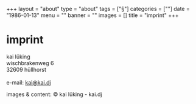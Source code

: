 +++
layout = "about" 
type = "about"
tags = ["§"]
categories = [""]
date = "1986-01-13"
menu = ""
banner = ""
images = []
title = "imprint"
+++

# imprint 
kai lüking</br>
wischbrakenweg 6</br>
32609 hüllhorst</br>
</br>
e-mail: [kai@kai.dj](mailto:kai@kai.dj)</br>
<!-- pgp: download key -->
images & content: © kai lüking - kai.dj

<!-- [disclaimer](dfd) -->
